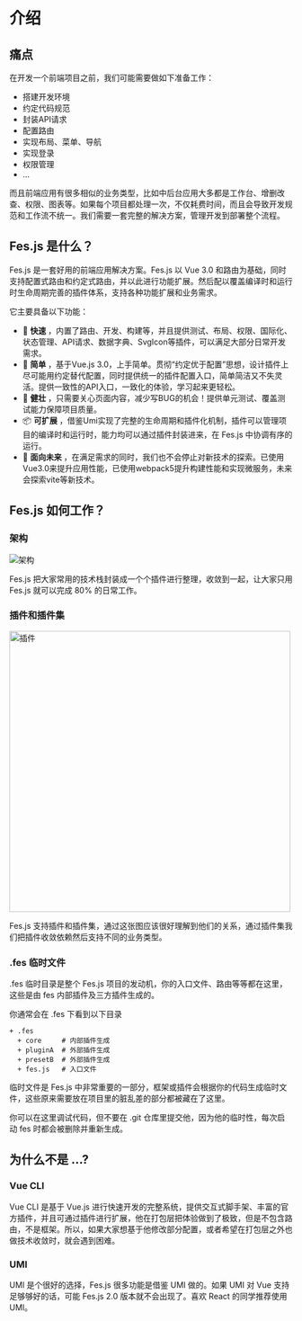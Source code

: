 
# 介绍



## 痛点

在开发一个前端项目之前，我们可能需要做如下准备工作：
- 搭建开发环境
- 约定代码规范
- 封装API请求
- 配置路由
- 实现布局、菜单、导航
- 实现登录
- 权限管理
- ...

而且前端应用有很多相似的业务类型，比如中后台应用大多都是工作台、增删改查、权限、图表等。如果每个项目都处理一次，不仅耗费时间，而且会导致开发规范和工作流不统一。我们需要一套完整的解决方案，管理开发到部署整个流程。

## Fes.js 是什么？

Fes.js 是一套好用的前端应用解决方案。Fes.js 以 Vue 3.0 和路由为基础，同时支持配置式路由和约定式路由，并以此进行功能扩展。然后配以覆盖编译时和运行时生命周期完善的插件体系，支持各种功能扩展和业务需求。     

它主要具备以下功能：
- :rocket:  __快速__ ，内置了路由、开发、构建等，并且提供测试、布局、权限、国际化、状态管理、API请求、数据字典、SvgIcon等插件，可以满足大部分日常开发需求。  
- :firecracker:  __简单__ ，基于Vue.js 3.0，上手简单。贯彻“约定优于配置”思想，设计插件上尽可能用约定替代配置，同时提供统一的插件配置入口，简单简洁又不失灵活。提供一致性的API入口，一致化的体验，学习起来更轻松。
- 💪  __健壮__ ，只需要关心页面内容，减少写BUG的机会！提供单元测试、覆盖测试能力保障项目质量。
- :package:  __可扩展__ ，借鉴Umi实现了完整的生命周期和插件化机制，插件可以管理项目的编译时和运行时，能力均可以通过插件封装进来，在 Fes.js 中协调有序的运行。
- 📡  __面向未来__ ，在满足需求的同时，我们也不会停止对新技术的探索。已使用Vue3.0来提升应用性能，已使用webpack5提升构建性能和实现微服务，未来会探索vite等新技术。


## Fes.js 如何工作？

### 架构
![架构](/framework.png "架构")

Fes.js 把大家常用的技术栈封装成一个个插件进行整理，收敛到一起，让大家只用 Fes.js 就可以完成 80% 的日常工作。

### 插件和插件集
<p>
    <img src="/plugins.png" alt="插件" title="插件" style="width: 500px" class="medium-zoom-image">
</p>
Fes.js 支持插件和插件集，通过这张图应该很好理解到他们的关系，通过插件集我们把插件收敛依赖然后支持不同的业务类型。

### .fes 临时文件
.fes 临时目录是整个 Fes.js 项目的发动机，你的入口文件、路由等等都在这里，这些是由 fes 内部插件及三方插件生成的。

你通常会在 .fes 下看到以下目录
```
+ .fes
  + core     # 内部插件生成
  + pluginA  # 外部插件生成
  + presetB  # 外部插件生成
  + fes.js   # 入口文件
```

临时文件是 Fes.js 中非常重要的一部分，框架或插件会根据你的代码生成临时文件，这些原来需要放在项目里的脏乱差的部分都被藏在了这里。

你可以在这里调试代码，但不要在 .git 仓库里提交他，因为他的临时性，每次启动 fes 时都会被删除并重新生成。



## 为什么不是 ...?

### Vue CLI

Vue CLI 是基于 Vue.js 进行快速开发的完整系统，提供交互式脚手架、丰富的官方插件，并且可通过插件进行扩展，他在打包层把体验做到了极致，但是不包含路由，不是框架。所以，如果大家想基于他修改部分配置，或者希望在打包层之外也做技术收敛时，就会遇到困难。

### UMI

UMI 是个很好的选择，Fes.js 很多功能是借鉴 UMI 做的。如果 UMI 对 Vue 支持足够够好的话，可能 Fes.js 2.0 版本就不会出现了。喜欢 React 的同学推荐使用 UMI。
